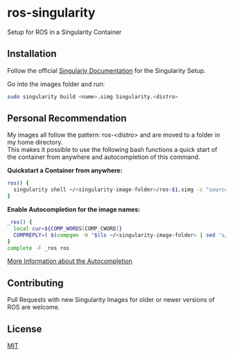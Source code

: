# ros-singularity
Setup for ROS in a Singularity Container

## Installation

Follow the official [Singulariy Documentation](https://sylabs.io/guides/3.5/user-guide/) for the Singularity Setup.

Go into the images folder and run:

```bash
sudo singularity build <name>.simg Singularity.<distro>
```

## Personal Recommendation

My images all follow the pattern: ros-\<distro\> and are moved to a folder in my home directory.  
This makes it possible to use the following bash functions a quick start of the container from anywhere and autocompletion of this command.

**Quickstart a Container from anywhere:**

```bash
ros() {
  singularity shell ~/<singularity-image-folder>/ros-$1.simg -c "source /opt/ros/$1/setup.bash"
}
```

**Enable Autocompletion for the image names:**

```bash
_ros() {
  local cur=${COMP_WORDS[COMP_CWORD]}
  COMPREPLY=( $(compgen -W "$(ls ~/<singularity-image-folder> | sed 's/.\{5\}$//' | sed 's/.\{4\}//')"))
}
complete -F _ros ros
```
[More Information about the Autocompletion](http://fahdshariff.blogspot.com/2011/04/writing-your-own-bash-completion.html)


## Contributing
Pull Requests with new Singularity Images for older or newer versions of ROS are welcome.

## License
[MIT](https://choosealicense.com/licenses/mit/)
